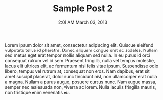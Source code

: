﻿---
layout: post
title: Sample Post 2
date: 2:01 AM March 03, 2013
---
Lorem ipsum dolor sit amet, consectetur adipiscing elit. Quisque eleifend vulputate tellus id pharetra. Donec aliquam congue erat ac sodales. Nullam sed metus eget erat tempor mollis aliquam sed nulla. In eu purus id orci consequat rutrum vel id sem. Praesent fringilla, nulla vel tempus molestie, lacus elit ultrices elit, ac fermentum nisl felis vitae ipsum. Suspendisse odio libero, tempus vel rutrum at, consequat non eros. Nam dapibus, erat sit amet suscipit placerat, dolor nunc tincidunt nisl, non ullamcorper erat nulla a magna. Nullam a purus augue, posuere cursus nunc. Nam augue massa, semper nec malesuada non, viverra ac lorem. Nulla iaculis fringilla mauris, non tristique enim venenatis eu.